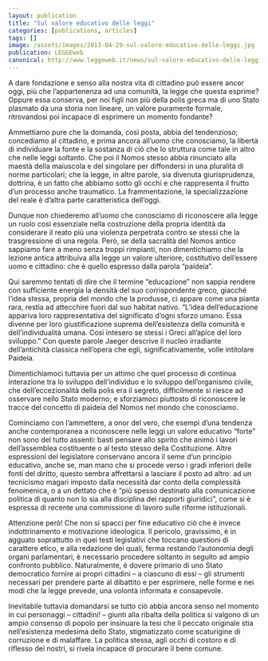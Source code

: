 ```yaml
---
layout: publication
title: "Sul valore educativo delle leggi"
categories: [publications, articles]
tags: []
image: /assets/images/2013-04-29-sul-valore-educativo-delle-leggi.jpg
publication: LEGGEweb
canonical: http://www.leggeweb.it/news/sul-valore-educativo-delle-leggi-9542.html
---
```


A dare fondazione e senso alla nostra vita di cittadino può essere ancor oggi, più che l’appartenenza ad una comunità, la legge che questa esprime? Oppure essa conserva, per noi figli non più della polis greca ma di uno Stato plasmato da una storia non lineare, un valore puramente formale, ritrovandosi poi incapace di esprimere un momento fondante?

Ammettiamo pure che la domanda, così posta, abbia del tendenzioso; concediamo al cittadino, e prima ancora all’uomo che conosciamo, la libertà di individuare la fonte e la sostanza di ciò che lo struttura come tale in altro che nelle leggi soltanto. Che poi il Nomos stesso abbia rinunciato alla maestà della maiuscola e del singolare per diffondersi in una pluralità di norme particolari; che la legge, in altre parole, sia divenuta giurisprudenza, dottrina, è un fatto che abbiamo sotto gli occhi e che rappresenta il frutto d’un processo anche traumatico. La frammentazione, la specializzazione del reale è d’altra parte caratteristica dell’oggi.

Dunque non chiederemo all’uomo che conosciamo di riconoscere alla legge un ruolo così essenziale nella costruzione della propria identità da considerare il reato più una violenza perpetrata contro se stessi che la trasgressione di una regola. Però, se della sacralità del Nomos antico sappiamo fare a meno senza troppi rimpianti, non dimentichiamo che la lezione antica attribuiva alla legge un valore ulteriore, costitutivo dell’essere uomo e cittadino: che è quello espresso dalla parola “paideia”.

Qui saremmo tentati di dire che il termine “educazione” non sappia rendere con sufficiente energia la densità del suo corrispondente greco, giacché l’idea stessa, propria del mondo che la produsse, ci appare come una pianta rara, restia ad attecchire fuori dal suo habitat nativo. “L’idea dell’educazione appariva loro rappresentativa del significato d’ogni sforzo umano. Essa divenne per loro giustificazione suprema dell’esistenza della comunità e dell’individualità umana. Così intesero se stessi i Greci all’apice del loro sviluppo.” Con queste parole Jaeger descrive il nucleo irradiante dell’antichità classica nell’opera che egli, significativamente, volle intitolare Paideia.

Dimentichiamoci tuttavia per un attimo che quel processo di continua interazione tra lo sviluppo dell’individuo e lo sviluppo dell’organismo civile, che dell’eccezionalità della polis era il segreto, difficilmente si riesce ad osservare nello Stato moderno; e sforziamoci piuttosto di riconoscere le tracce del concetto di paideia del Nomos nel mondo che conosciamo.

Cominciamo con l’ammettere, a onor del vero, che esempi d’una tendenza anche contemporanea a riconoscere nelle leggi un valore educativo “forte” non sono del tutto assenti: basti pensare allo spirito che animò i lavori dell’assemblea costituente o al testo stesso della Costituzione. Altre espressioni del legislatore conservano ancora il seme d’un principio educativo, anche se, man mano che si procede verso i gradi inferiori delle fonti del diritto, questo sembra affrettarsi a lasciare il posto ad altro: ad un tecnicismo magari imposto dalla necessità dar conto della complessità fenomenica, o a un dettato che è “più spesso destinato alla comunicazione politica di quanto non lo sia alla disciplina dei rapporti giuridici”, come si è espressa di recente una commissione di lavoro sulle riforme istituzionali.

Attenzione però! Che non si spacci per fine educativo ciò che è invece indottrinamento e motivazione ideologica. Il pericolo, gravissimo, è in agguato soprattutto in quei testi legislativi che toccano questioni di carattere etico, e alla redazione dei quali, ferma restando l’autonomia degli organi parlamentari, è necessario procedere soltanto in seguito ad ampio confronto pubblico. Naturalmente, è dovere primario di uno Stato democratico fornire ai propri cittadini – a ciascuno di essi – gli strumenti necessari per prendere parte al dibattito e per esprimere, nelle forme e nei modi che la legge prevede, una volontà informata e consapevole.

Inevitabile tuttavia domandarsi se tutto ciò abbia ancora senso nel momento in cui personaggi – cittadini! – giunti alla ribalta della politica si valgono di un ampio consenso di popolo per insinuare la tesi che il peccato originale stia nell’esistenza medesima dello Stato, stigmatizzato come scaturigine di corruzione e di malaffare. La politica stessa, agli occhi di costoro e di riflesso dei nostri, si rivela incapace di procurare il bene comune.
